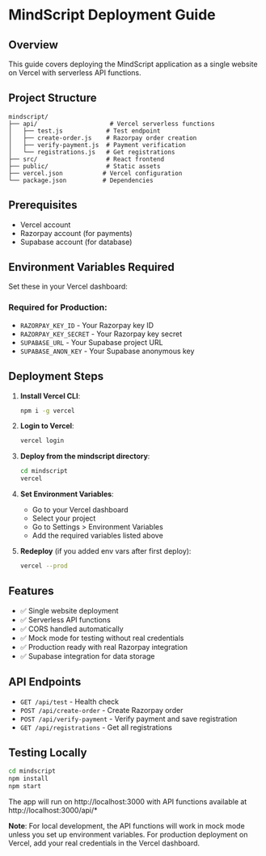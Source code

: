 # MindScript Deployment Guide

## Overview
This guide covers deploying the MindScript application as a single website on Vercel with serverless API functions.

## Project Structure
```
mindscript/
├── api/                    # Vercel serverless functions
│   ├── test.js            # Test endpoint
│   ├── create-order.js    # Razorpay order creation
│   ├── verify-payment.js  # Payment verification
│   └── registrations.js   # Get registrations
├── src/                   # React frontend
├── public/                # Static assets
├── vercel.json           # Vercel configuration
└── package.json          # Dependencies
```

## Prerequisites
- Vercel account
- Razorpay account (for payments)
- Supabase account (for database)

## Environment Variables Required
Set these in your Vercel dashboard:

### Required for Production:
- `RAZORPAY_KEY_ID` - Your Razorpay key ID
- `RAZORPAY_KEY_SECRET` - Your Razorpay key secret
- `SUPABASE_URL` - Your Supabase project URL
- `SUPABASE_ANON_KEY` - Your Supabase anonymous key

## Deployment Steps

1. **Install Vercel CLI**:
   ```bash
   npm i -g vercel
   ```

2. **Login to Vercel**:
   ```bash
   vercel login
   ```

3. **Deploy from the mindscript directory**:
   ```bash
   cd mindscript
   vercel
   ```

4. **Set Environment Variables**:
   - Go to your Vercel dashboard
   - Select your project
   - Go to Settings > Environment Variables
   - Add the required variables listed above

5. **Redeploy** (if you added env vars after first deploy):
   ```bash
   vercel --prod
   ```

## Features
- ✅ Single website deployment
- ✅ Serverless API functions
- ✅ CORS handled automatically
- ✅ Mock mode for testing without real credentials
- ✅ Production ready with real Razorpay integration
- ✅ Supabase integration for data storage

## API Endpoints
- `GET /api/test` - Health check
- `POST /api/create-order` - Create Razorpay order
- `POST /api/verify-payment` - Verify payment and save registration
- `GET /api/registrations` - Get all registrations

## Testing Locally
```bash
cd mindscript
npm install
npm start
```

The app will run on http://localhost:3000 with API functions available at http://localhost:3000/api/*

**Note**: For local development, the API functions will work in mock mode unless you set up environment variables. For production deployment on Vercel, add your real credentials in the Vercel dashboard.